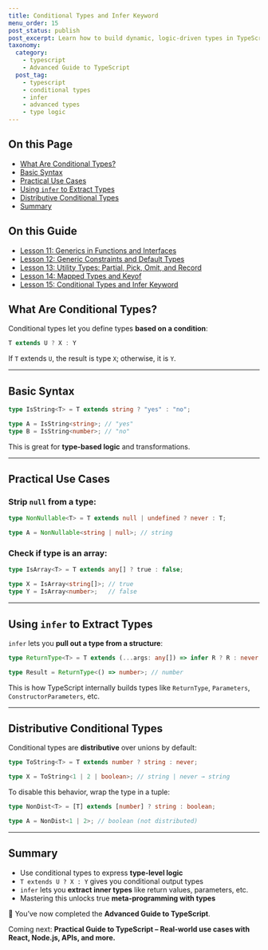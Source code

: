 ```yaml
---
title: Conditional Types and Infer Keyword
menu_order: 15
post_status: publish
post_excerpt: Learn how to build dynamic, logic-driven types in TypeScript using conditional types and the infer keyword.
taxonomy:
  category:
    - typescript
    - Advanced Guide to TypeScript
  post_tag:
    - typescript
    - conditional types
    - infer
    - advanced types
    - type logic
---
```


<div class="toc" markdown="1">

<div class="otp" markdown="1">

## On this Page

- [What Are Conditional Types?](#what-are-conditional-types)
- [Basic Syntax](#basic-syntax)
- [Practical Use Cases](#practical-use-cases)
- [Using `infer` to Extract Types](#using-infer-to-extract-types)
- [Distributive Conditional Types](#distributive-conditional-types)
- [Summary](#summary)

</div>

<div class="otg" markdown="1">

## On this Guide

- [Lesson 11: Generics in Functions and Interfaces](./lesson-11-generics-in-functions-and-interfaces)
- [Lesson 12: Generic Constraints and Default Types](./lesson-12-generic-constraints-and-default-types)
- [Lesson 13: Utility Types: Partial, Pick, Omit, and Record](./lesson-13-utility-types-partial-pick-omit-and-record)
- [Lesson 14: Mapped Types and Keyof](./lesson-14-mapped-types-and-keyof)
- [Lesson 15: Conditional Types and Infer Keyword](./lesson-15-conditional-types-and-infer-keyword)

</div>

</div>

<div class="guru-main" markdown="1">

## What Are Conditional Types?

Conditional types let you define types **based on a condition**:

```ts
T extends U ? X : Y
```

If `T` extends `U`, the result is type `X`; otherwise, it is `Y`.

---

## Basic Syntax

```ts
type IsString<T> = T extends string ? "yes" : "no";

type A = IsString<string>; // "yes"
type B = IsString<number>; // "no"
```

This is great for **type-based logic** and transformations.

---

## Practical Use Cases

### Strip `null` from a type:

```ts
type NonNullable<T> = T extends null | undefined ? never : T;

type A = NonNullable<string | null>; // string
```

### Check if type is an array:

```ts
type IsArray<T> = T extends any[] ? true : false;

type X = IsArray<string[]>; // true
type Y = IsArray<number>;   // false
```

---

## Using `infer` to Extract Types

`infer` lets you **pull out a type from a structure**:

```ts
type ReturnType<T> = T extends (...args: any[]) => infer R ? R : never;

type Result = ReturnType<() => number>; // number
```

This is how TypeScript internally builds types like `ReturnType`, `Parameters`, `ConstructorParameters`, etc.

---

## Distributive Conditional Types

Conditional types are **distributive** over unions by default:

```ts
type ToString<T> = T extends number ? string : never;

type X = ToString<1 | 2 | boolean>; // string | never → string
```

To disable this behavior, wrap the type in a tuple:

```ts
type NonDist<T> = [T] extends [number] ? string : boolean;

type A = NonDist<1 | 2>; // boolean (not distributed)
```

---

## Summary

- Use conditional types to express **type-level logic**
- `T extends U ? X : Y` gives you conditional output types
- `infer` lets you **extract inner types** like return values, parameters, etc.
- Mastering this unlocks true **meta-programming with types**

🎉 You’ve now completed the **Advanced Guide to TypeScript**.

Coming next: **Practical Guide to TypeScript – Real-world use cases with React, Node.js, APIs, and more.**

</div>
